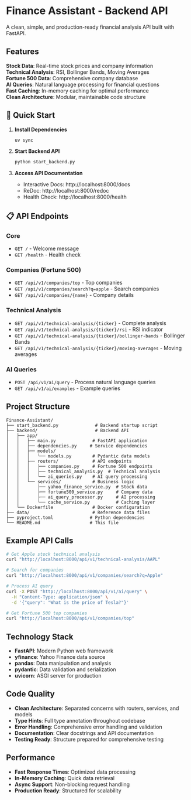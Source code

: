 # Finance Assistant - Backend API

A clean, simple, and production-ready financial analysis API built with FastAPI.

##  Features

 **Stock Data**: Real-time stock prices and company information  
 **Technical Analysis**: RSI, Bollinger Bands, Moving Averages  
 **Fortune 500 Data**: Comprehensive company database  
 **AI Queries**: Natural language processing for financial questions  
 **Fast Caching**: In-memory caching for optimal performance  
 **Clean Architecture**: Modular, maintainable code structure  

## 🏁 Quick Start

1. **Install Dependencies**
   ```bash
   uv sync
   ```

2. **Start Backend API**
   ```bash
   python start_backend.py
   ```

3. **Access API Documentation**
   - Interactive Docs: http://localhost:8000/docs
   - ReDoc: http://localhost:8000/redoc
   - Health Check: http://localhost:8000/health

## 📋 API Endpoints

### Core
- `GET /` - Welcome message  
- `GET /health` - Health check

### Companies (Fortune 500)
- `GET /api/v1/companies/top` - Top companies
- `GET /api/v1/companies/search?q=apple` - Search companies  
- `GET /api/v1/companies/{name}` - Company details

### Technical Analysis
- `GET /api/v1/technical-analysis/{ticker}` - Complete analysis
- `GET /api/v1/technical-analysis/{ticker}/rsi` - RSI indicator
- `GET /api/v1/technical-analysis/{ticker}/bollinger-bands` - Bollinger Bands
- `GET /api/v1/technical-analysis/{ticker}/moving-averages` - Moving averages

### AI Queries
- `POST /api/v1/ai/query` - Process natural language queries
- `GET /api/v1/ai/examples` - Example queries

## Project Structure

```
Finance-Assistant/
├── start_backend.py              # Backend startup script  
├── backend/                      # Backend API
│   ├── app/
│   │   ├── main.py              # FastAPI application
│   │   ├── dependencies.py     # Service dependencies  
│   │   ├── models/
│   │   │   └── models.py        # Pydantic data models
│   │   ├── routers/             # API endpoints
│   │   │   ├── companies.py     # Fortune 500 endpoints
│   │   │   ├── technical_analysis.py  # Technical analysis
│   │   │   └── ai_queries.py    # AI query processing
│   │   └── services/            # Business logic
│   │       ├── yahoo_finance_service.py  # Stock data
│   │       ├── fortune500_service.py     # Company data  
│   │       ├── ai_query_processor.py     # AI processing
│   │       └── cache_service.py          # Caching layer
│   └── Dockerfile               # Docker configuration
├── data/                        # Reference data files
├── pyproject.toml              # Python dependencies
└── README.md                   # This file
```

##  Example API Calls

```bash
# Get Apple stock technical analysis
curl "http://localhost:8000/api/v1/technical-analysis/AAPL"

# Search for companies
curl "http://localhost:8000/api/v1/companies/search?q=Apple"

# Process AI query
curl -X POST "http://localhost:8000/api/v1/ai/query" \
  -H "Content-Type: application/json" \
  -d '{"query": "What is the price of Tesla?"}'

# Get Fortune 500 top companies
curl "http://localhost:8000/api/v1/companies/top"
```

##  Technology Stack

- **FastAPI**: Modern Python web framework
- **yfinance**: Yahoo Finance data source
- **pandas**: Data manipulation and analysis  
- **pydantic**: Data validation and serialization
- **uvicorn**: ASGI server for production

##  Code Quality

-  **Clean Architecture**: Separated concerns with routers, services, and models
-  **Type Hints**: Full type annotation throughout codebase
-  **Error Handling**: Comprehensive error handling and validation
-  **Documentation**: Clear docstrings and API documentation
-  **Testing Ready**: Structure prepared for comprehensive testing

##  Performance

-  **Fast Response Times**: Optimized data processing
-  **In-Memory Caching**: Quick data retrieval  
-  **Async Support**: Non-blocking request handling
-  **Production Ready**: Structured for scalability
